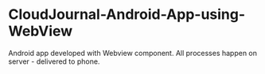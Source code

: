 # CloudJournal-Android-App-using-WebView
Android app developed with Webview component. All processes happen on server - delivered to phone.
